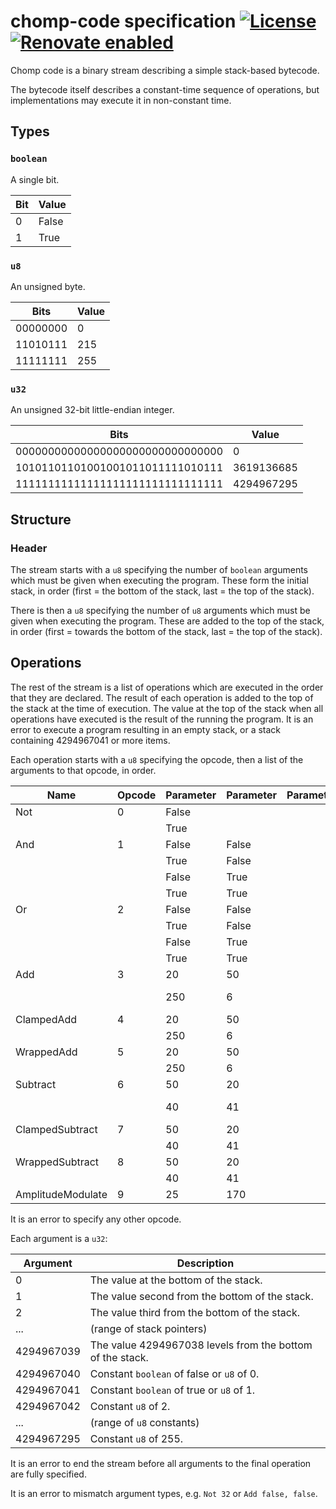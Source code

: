 # chomp-code specification [![License](https://img.shields.io/github/license/chomp-code/specification.svg)](https://github.com/chomp-code/specification/blob/master/license) [![Renovate enabled](https://img.shields.io/badge/renovate-enabled-brightgreen.svg)](https://renovatebot.com/)

Chomp code is a binary stream describing a simple stack-based bytecode.

The bytecode itself describes a constant-time sequence of operations, but implementations may execute it in non-constant time.

## Types

### `boolean`

A single bit.

| Bit | Value |
| --- | ----- |
| 0   | False |
| 1   | True  |

### `u8`

An unsigned byte.

| Bits     | Value |
| -------- | ----- |
| 00000000 | 0     |
| 11010111 | 215   |
| 11111111 | 255   |

### `u32`

An unsigned 32-bit little-endian integer.

| Bits                             | Value      |
| -------------------------------- | ---------- |
| 00000000000000000000000000000000 | 0          |
| 10101101101001001011011111010111 | 3619136685 |
| 11111111111111111111111111111111 | 4294967295 |

## Structure

### Header

The stream starts with a `u8` specifying the number of `boolean` arguments which must be given when executing the program.  These form the initial stack, in order (first = the bottom of the stack, last = the top of the stack).

There is then a `u8` specifying the number of `u8` arguments which must be given when executing the program.  These are added to the top of the stack, in order (first = towards the bottom of the stack, last = the top of the stack).

## Operations

The rest of the stream is a list of operations which are executed in the order that they are declared.  The result of each operation is added to the top of the stack at the time of execution.  The value at the top of the stack when all operations have executed is the result of the running the program.  It is an error to execute a program resulting in an empty stack, or a stack containing 4294967041 or more items.

Each operation starts with a `u8` specifying the opcode, then a list of the arguments to that opcode, in order.

| Name              | Opcode | Parameter | Parameter | Parameter | Result             |
| ----------------- | ------ | --------- | --------- | --------- | ------------------ |
| Not               | 0      | False     |           |           | True               |
|                   |        | True      |           |           | False              |
| And               | 1      | False     | False     |           | False              |
|                   |        | True      | False     |           | False              |
|                   |        | False     | True      |           | False              |
|                   |        | True      | True      |           | True               |
| Or                | 2      | False     | False     |           | False              |
|                   |        | True      | False     |           | True               |
|                   |        | False     | True      |           | True               |
|                   |        | True      | True      |           | True               |
| Add               | 3      | 20        | 50        |           | 70                 |
|                   |        | 250       | 6         |           | Undefined behavior |
| ClampedAdd        | 4      | 20        | 50        |           | 70                 |
|                   |        | 250       | 6         |           | 255                |
| WrappedAdd        | 5      | 20        | 50        |           | 70                 |
|                   |        | 250       | 6         |           | 0                  |
| Subtract          | 6      | 50        | 20        |           | 30                 |
|                   |        | 40        | 41        |           | Undefined behavior |
| ClampedSubtract   | 7      | 50        | 20        |           | 30                 |
|                   |        | 40        | 41        |           | 0                  |
| WrappedSubtract   | 8      | 50        | 20        |           | 30                 |
|                   |        | 40        | 41        |           | 255                |
| AmplitudeModulate | 9      | 25        | 170       |           | 16                 |

It is an error to specify any other opcode.

Each argument is a `u32`:

| Argument   | Description                                               |
| ---------- | --------------------------------------------------------- |
| 0          | The value at the bottom of the stack.                     |
| 1          | The value second from the bottom of the stack.            |
| 2          | The value third from the bottom of the stack.             |
| ...        | (range of stack pointers)                                 |
| 4294967039 | The value 4294967038 levels from the bottom of the stack. |
| 4294967040 | Constant `boolean` of false or `u8` of 0.                 |
| 4294967041 | Constant `boolean` of true or `u8` of 1.                  |
| 4294967042 | Constant `u8` of 2.                                       |
| ...        | (range of `u8` constants)                                 |
| 4294967295 | Constant `u8` of 255.                                     |

It is an error to end the stream before all arguments to the final operation are fully specified.

It is an error to mismatch argument types, e.g. `Not 32` or `Add false, false`.
